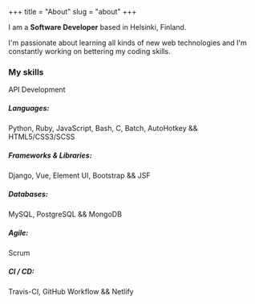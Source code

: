+++
title = "About"
slug = "about"
+++

I am a **Software Developer** based in Helsinki, Finland.

I'm passionate about learning all kinds of new web technologies and I'm constantly working on bettering my coding skills.

### My skills

API Development

##### Languages:

Python, Ruby, JavaScript, Bash, C, Batch, AutoHotkey && HTML5/CSS3/SCSS

##### Frameworks & Libraries:

Django, Vue, Element UI, Bootstrap && JSF

##### Databases:

MySQL, PostgreSQL && MongoDB

##### Agile:

Scrum

##### CI / CD:

Travis-CI, GitHub Workflow && Netlify
